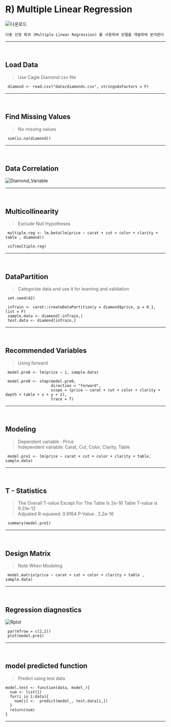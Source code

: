 
# R) Multiple Linear Regression
![다운로드](https://static.wixstatic.com/media/nsplsh_356b48576a595a42343555~mv2_d_5472_3648_s_4_2.jpg/v1/fill/w_740,h_493,al_c,q_90,usm_0.66_1.00_0.01/nsplsh_356b48576a595a42343555~mv2_d_5472_3648_s_4_2.webp)
```
다중 선형 회귀 (Multiple Linear Regression) 를 사용하여 모델을 개발하여 분석한다
```
 - - -
 <br>
 
   
   
 ## Load Data
> Use Cagle Diamond csv file
```
 diamond <- read.csv("data/diamonds.csv", stringsAsFactors = F)
```
 - - -
 <br>

 ## Find Missing Values
 > No missing values
```
 sum(is.na(diamond))
```
 - - -
<br>

 ## Data Correlation
![Diamond_Variable](https://user-images.githubusercontent.com/79243911/108318552-5d41e500-7203-11eb-959e-af175c8365c5.png)
 - - -
<br>

 ## Multicollinearity
 > Exclude Null Hypotheses
```
 multiple.reg <- lm.beta(lm(price ~ carat + cut + color + clarity + table , diamond))

 vif(multiple.reg)
```
 - - -
<br>

 ## DataPartition
 > Categorize data and use it for learning and validation
```
 set.seed(42)
 
 inTrain <- caret::createDataPartition(y = diamond$price, p = 0.1, list = F)
 sample.data <- diamond[-inTrain,]
 test.data <- diamond[inTrain,]
```
 - - -
<br>

 ## Recommended Variables
 > Using forward
```
 model.pre0 <- lm(price ~ 1, sample.data)

 model.pre0 <- step(model.pre0,
                    direction = "forward",
                    scope = (price ~ carat + cut + color + clarity + depth + table + x + y + z),
                    trace = T)
```
 - - -
<br>

 ## Modeling
 > Dependent variable : Price <br>
 > Independent variable: Carat, Cut, Color, Clarity, Table

```
 model.pre1 <- lm(price ~ carat + cut + color + clarity + table, sample.data)
```
 - - -
<br>

 ## T - Statistics
 > The Overall T-value Except For The Table Is 2e-16 Table T-value is 9.31e-12 <br>
 > Adjusted R-squared:  0.9164  P-Value : 2.2e-16<br>

```
 summary(model.pre1)
```
 - - -
<br>

 ## Design Matrix
 > Note When Modeling

```
 model.matrix(price ~ carat + cut + color + clarity + table , sample.data)
```
 - - -
<br>

 ## Regression diagnostics
 ![Rplot](https://user-images.githubusercontent.com/79243911/108323984-b06b6600-720a-11eb-954a-eb4fbb7f42af.png)
```
 par(mfrow = c(2,2))
 plot(model.pre1)
```
 - - -
<br>

 ## model predicted function
> Predict using test data
```
model.test <- function(data, model_){
  num <- list(1)
  for(i in 1:data){
    num[i] <-  predict(model_, test.data[i,])
  }
  return(num)
}
```
 - - -
